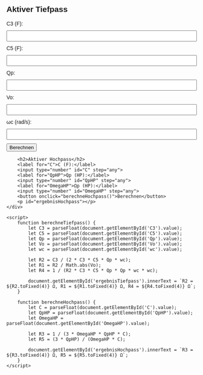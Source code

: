 <!DOCTYPE html>
<html lang="de">
<head>
    <meta charset="UTF-8">
    <meta name="viewport" content="width=device-width, initial-scale=1.0">
    <title>Filterberechnung</title>
    <style>
        body { font-family: Arial, sans-serif; margin: 20px; }
        .container { max-width: 600px; margin: auto; }
        label, input, button { display: block; margin-top: 10px; }
        input { padding: 5px; width: 100%; }
    </style>
</head>
<body>
    <div class="container">
        <h2>Aktiver Tiefpass</h2>
        <label for="C3">C3 (F):</label>
        <input type="number" id="C3" step="any">
        <label for="C5">C5 (F):</label>
        <input type="number" id="C5" step="any">
        <label for="Qp">Qp:</label>
        <input type="number" id="Qp" step="any">
        <label for="Vo">Vo:</label>
        <input type="number" id="Vo" step="any">
        <label for="wc">ωc (rad/s):</label>
        <input type="number" id="wc" step="any">
        <button onclick="berechneTiefpass()">Berechnen</button>
        <p id="ergebnisTiefpass"></p>
        
        <h2>Aktiver Hochpass</h2>
        <label for="C">C (F):</label>
        <input type="number" id="C" step="any">
        <label for="QpHP">Qp (HP):</label>
        <input type="number" id="QpHP" step="any">
        <label for="OmegaHP">Ωp (HP):</label>
        <input type="number" id="OmegaHP" step="any">
        <button onclick="berechneHochpass()">Berechnen</button>
        <p id="ergebnisHochpass"></p>
    </div>

    <script>
        function berechneTiefpass() {
            let C3 = parseFloat(document.getElementById('C3').value);
            let C5 = parseFloat(document.getElementById('C5').value);
            let Qp = parseFloat(document.getElementById('Qp').value);
            let Vo = parseFloat(document.getElementById('Vo').value);
            let wc = parseFloat(document.getElementById('wc').value);
            
            let R2 = C3 / (2 * C3 * C5 * Qp * wc);
            let R1 = R2 / Math.abs(Vo);
            let R4 = 1 / (R2 * C3 * C5 * Qp * Qp * wc * wc);
            
            document.getElementById('ergebnisTiefpass').innerText = `R2 = ${R2.toFixed(4)} Ω, R1 = ${R1.toFixed(4)} Ω, R4 = ${R4.toFixed(4)} Ω`;
        }

        function berechneHochpass() {
            let C = parseFloat(document.getElementById('C').value);
            let QpHP = parseFloat(document.getElementById('QpHP').value);
            let OmegaHP = parseFloat(document.getElementById('OmegaHP').value);
            
            let R3 = 1 / (3 * OmegaHP * QpHP * C);
            let R5 = (3 * QpHP) / (OmegaHP * C);
            
            document.getElementById('ergebnisHochpass').innerText = `R3 = ${R3.toFixed(4)} Ω, R5 = ${R5.toFixed(4)} Ω`;
        }
    </script>
</body>
</html>
